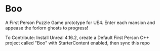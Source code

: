 # Boo
A First Person Puzzle Game prototype for UE4. Enter each mansion and appease the forlorn ghosts to progress!

To Contribute:
Install Unreal 4.16.2, create a Default First Person C++ project called "Boo" with StarterContent enabled, then sync this repo